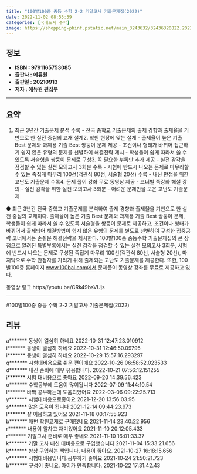 ```yaml
---
title: "100발100중 중등 수학 2-2 기말고사 기출문제집(2022)"
date: 2022-11-02 08:55:59
categories: [국내도서 수학]
image: https://shopping-phinf.pstatic.net/main_3243632/32436320822.20221019101743.jpg
---
```


## **정보**

- **ISBN : 9791165753085**
- **출판사 : 에듀원**
- **출판일 : 20210913**
- **저자 : 에듀원 편집부**

------



## **요약**

1. 최근 3년간 기출문제 분석 수록 - 전국 중학교 기출문제의 출제 경향과 출제율을 기반으로 한 실전 중심의 교재 설계2. 학원 현장에 맞는 설계 - 출제율이 높은 기출 Best 문제와 과제용 기출 Best 쌍둥이 문제 제공 - 조건이나 형태가 바뀌어 접근하기 쉽지 않은 유형의 문제를 선별하여 해결전략 제시 - 학생들이 쉽게 따라서 쓸 수 있도록 서술형을 쌍둥이 문제로 구성3. 꼭 필요한 부록만 추가 제공 - 실전 감각을 점검할 수 있는 실전 모의고사 3회분 수록 - 시험에 반드시 나오는 문제로 마무리할 수 있는 족집게 마무리 100선(객관식 80선, 서술형 20선) 수록 - 내신 만점을 위한 고난도 기출문제 수록4. 문제 풀이 강좌 무료 동영상 제공 - 코너별 쪽강좌 해설 강의 - 실전 감각을 위한 실전 모의고사 3회분 - 어려운 문제만을 모은 고난도 기출문제

● 최근 3년간 전국 중학교 기출문제를 분석하여 출제 경향과 출제율을 기반으로 한 실전 중심의 교재이다. 출제율이 높은 기출 Best 문제와 과제용 기출 Best 쌍둥이 문제, 학생들이 쉽게 따라서 쓸 수 있도록 서술형을 쌍둥이 문제로 제공하고, 조건이나 형태가 바뀌어서 출제되어 해결방법이 쉽지 않은 유형의 문제를 별도로 선별하여 구성한 집중공략 코너에서는 손쉬운 해결전략을 제시한다. 100발100중 중등수학 기출문제집의 큰 장점으로 알려진 특별부록에서는 실전 감각을 점검할 수 있는 실전 모의고사 3회분, 시험에 반드시 나오는 문제로 구성된 족집게 마무리 100선(객관식 80선, 서술형 20선), 마지막으로 수학 만점자를 가리기 위해 출제되는 고난도 기출문제를 제공한다. 또한, 100발100중 홈페이지 www.100bal.com에서 문제풀이 동영상 강좌를 무료로 제공하고 있다.

동영상 링크  https//youtu.be/CRk49bsVUjs



------

#100발100중 중등 수학 2-2 기말고사 기출문제집(2022)


## **리뷰** 

  a******* 동생이 열심히 하네요 2022-10-31 12:47:23.010912 <br/>  i******* 동생이 열심히 하네요 2022-10-31 12:46:50.09795 <br/>  i******* 동생이 열심히 하네요 2022-10-29 15:57:16.293297 <br/>  q******* 시험대비용으로 쉬운 편이에요 2022-10-26 06:58:52.023533 <br/>  d******* 내신 준비에 매우 유용합니다. 2022-10-21 07:56:12.151255 <br/>  i******* 시험 대비용으로 좋아요 2022-09-20 14:39:56.423 <br/>  o******* 수학공부에 도움이 많이됩니다 2022-07-09 11:44:10.54 <br/>  l******* 바짝 공부하는데 도움되었어요 2022-03-06 09:22:25.713 <br/>  y******* 시험대비용으로좋아요 2021-12-20 13:56:03.95 <br/>  s******* 많은 도움이 됩니다 2021-12-14 09:44:23.973 <br/>  l******* 잘 이용하고 있어요 2021-11-18 00:17:55.923 <br/>  b******* 매번 학원교재로 구매했네요 2021-11-14 23:40:22.956 <br/>  r******* 내용이 알차고 재미있어요 2021-11-10 20:12:05.433 <br/>  r******* 기말고사 준비로 매우 좋네요 2021-11-10 16:01:33.37 <br/>  k******* 기말 고사 내신 대비용으로 구입했습니다 2021-11-04 15:33:21.656 <br/>  k******* 항상 구입하는 책입니다. 내용이 좋아요. 2021-10-27 16:18:15.656 <br/>  v******* 시험대비용입니다.공부하기 좋아요 2021-10-24 21:50:21.723 <br/>  b******* 구성이 좋네요. 아이가 만족합니다. 2021-10-22 17:31:42.43 <br/>